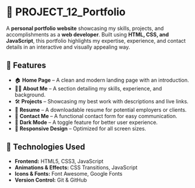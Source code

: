 # 🚀 PROJECT_12_Portfolio
     
A **personal portfolio website** showcasing my skills, projects, and accomplishments as a **web developer**. Built using **HTML, CSS, and JavaScript**, this portfolio highlights my expertise, experience, and contact details in an interactive and visually appealing way.

## 🌟 Features

- 🏠 **Home Page** – A clean and modern landing page with an introduction.
- 👩‍💻 **About Me** – A section detailing my skills, experience, and background.
- 🛠️ **Projects** – Showcasing my best work with descriptions and live links.
- 📄 **Resume** – A downloadable resume for potential employers or clients.
- 📩 **Contact Me** – A functional contact form for easy communication.
- 🌙 **Dark Mode** – A toggle feature for better user experience.
- 📱 **Responsive Design** – Optimized for all screen sizes.

## 🔧 Technologies Used

- **Frontend:** HTML5, CSS3, JavaScript
- **Animations & Effects:** CSS Transitions, JavaScript
- **Icons & Fonts:** Font Awesome, Google Fonts 
- **Version Control:** Git & GitHub



